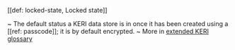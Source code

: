 [[def: locked-state, Locked state]]

~ The default status a KERI data store is in once it has been created using a [[ref: passcode]]; it is by default encrypted.
~ More in <a href="https://weboftrust.github.io/WOT-terms/docs/glossary/locked-state">extended KERI glossary</a>
